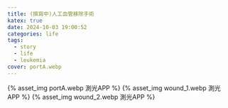 ```yaml
---
title: (撰寫中)人工血管移除手術
katex: true
date: 2024-10-03 19:00:52
categories: life
tags:
  - story
  - life
  - leukemia
cover: portA.webp
---
```

{% asset_img  portA.webp 測光APP %}
{% asset_img  wound_1.webp 測光APP %}
{% asset_img  wound_2.webp 測光APP %}
